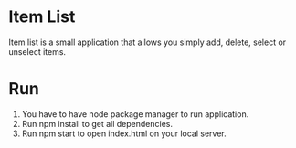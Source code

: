 # Item List
Item list is a small application that allows you simply add, delete, select or unselect items.

# Run
1. You have to have node package manager to run application.
2. Run npm install to get all dependencies.
3. Run npm start to open index.html on your local server.
